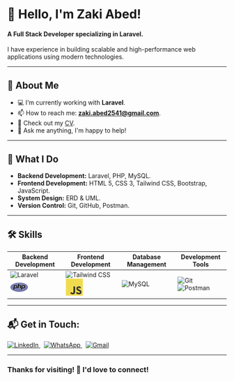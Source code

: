 # 👋 Hello, I'm Zaki Abed!  
#### A Full Stack Developer specializing in Laravel.  

I have experience in building scalable and high-performance web applications using modern technologies.

---

## 🔭 About Me  
- 💻 I’m currently working with **Laravel**.  
- 📫 How to reach me: **zaki.abed2541@gmail.com**.  
- 📄 Check out my [CV](https://drive.google.com/file/d/1Kq44RX-GSHJS-ai2tzREWh5G90bSiO7g/view?usp=drive_link).  
- 💬 Ask me anything, I'm happy to help!  

---

## 🚀 What I Do  
- **Backend Development:** Laravel, PHP, MySQL.  
- **Frontend Development:** HTML 5, CSS 3, Tailwind CSS, Bootstrap, JavaScript.  
- **System Design:** ERD & UML.  
- **Version Control:** Git, GitHub, Postman.  

---

## 🛠️ Skills

| **Backend Development**   | **Frontend Development**  | **Database Management**   | **Development Tools**     |
| ------------------------- | ------------------------- | ------------------------- | ------------------------- |
| <img src="https://laravel.com/img/logomark.min.svg" alt="Laravel" width="40" height="40"/> &nbsp; <img src="https://raw.githubusercontent.com/devicons/devicon/master/icons/php/php-original.svg" alt="PHP" width="40" height="40"/> | <img src="https://upload.wikimedia.org/wikipedia/commons/d/d5/Tailwind_CSS_Logo.svg" alt="Tailwind CSS" width="40" height="40"/> &nbsp; <img src="https://raw.githubusercontent.com/devicons/devicon/master/icons/javascript/javascript-original.svg" alt="JavaScript" width="40" height="40"/> | <img src="https://img.icons8.com/?size=96&id=9nLaR5KFGjN0&format=png" alt="MySQL" width="40" height="40"/> | <img src="https://www.vectorlogo.zone/logos/git-scm/git-scm-icon.svg" alt="Git" width="40" height="40"/> &nbsp; <img src="https://kinlane-productions2.s3.amazonaws.com/postman/logo-glyph.png" alt="Postman" width="40" height="40"/> |
 

--- 
## 📬 Get in Touch: 
<a href="https://linkedin.com/in/zaki-abed" target="blank">
    <img src="https://raw.githubusercontent.com/rahuldkjain/github-profile-readme-generator/master/src/images/icons/Social/linked-in-alt.svg" alt="LinkedIn" width="30" height="30"/>
</a> &nbsp; 
<a href="https://wa.me/+201080041327" target="blank">
    <img src="https://upload.wikimedia.org/wikipedia/commons/6/6b/WhatsApp.svg" alt="WhatsApp" width="30" height="30"/>
</a> &nbsp;
<a href="mailto:zaki.abed2541@gmail.com" target="blank">
    <img src="https://upload.wikimedia.org/wikipedia/commons/4/4e/Gmail_Icon.png" alt="Gmail" width="30" height="30"/>
</a>




---

### Thanks for visiting! 🚀 I'd love to connect!
